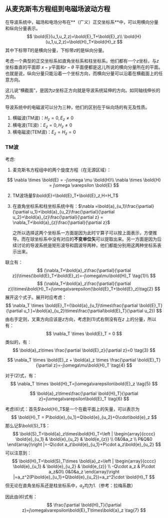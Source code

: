 ## 从麦克斯韦方程组到电磁场波动方程

在导波系统中，磁场和电场分布在**（广义）正交坐标系**中，可以用横向分量和纵向分量表示。
$$
\bold{E}(u_1,u_2,z)=\bold{E}_T+\bold{E}_z\\
\bold{H}(u_1,u_2,z)=\bold{H}_T+\bold{H}_z
$$
其中下标带$T$的是横向分量，下标带$z$的是纵向分量。

考虑一个典型的正交坐标系如直角坐标系和柱坐标系。他们都有一个$z$坐标，与$z$坐标垂直的平面即 $x-y$平面和$r-\theta$ 平面便都是这儿所说的横向分量所在的平面。也就是说，纵向分量只能沿着一个坐标方向，而横向分量可以沿着在横截面上的任意方向。

这儿说“横截面”，是因为$z$坐标正方向就是导波系统延伸的方向。如同轴线伸长的方向。



导波系统中的电磁波可以分为三种，他们的区别在于纵向场的有无及性质。

1. 横磁波(TM波)：$H_z=0,E_z\neq 0$
2. 横电波(TE波)：$E_z=0,H_z\neq 0$
3. 横电磁波(TEM波)：$E_z=H_z=0$



### TM波

考虑:

1. 麦克斯韦方程组中的两个旋度方程（在无源区域）：

$$
\nabla \times \bold{E} = -j\omega \mu \bold{H}\\
\nabla \times \bold{H} = j\omega \varepsilon \bold{E}
$$

2. TM波场量$\bold{E}=\bold{E}_T+\bold{E}_z,H=H_T$

3. 在直角坐标系和柱坐标系统中有：$\nabla =\bold{a}_{u_1}\frac{\partial}{\partial u_1}+\bold{a}_{u_2}\frac{\partial}{\partial u_2}+\bold{a}_{z}\frac{\partial}{\partial z} = \nabla_T+\bold{a}_{z}\frac{\partial}{\partial z}$

   之所以选择这两个坐标系一方面是因为此时$\nabla$算子可以按上面表示，方便推导。而在球坐标系中没有对应的**不变单位矢**可以提取出来。另一方面是因为后续讨论的导波系统是矩形波导和圆波导两种，他们都能分别用这两种坐标系表示出来。



联立有：
$$
(\nabla_T+\bold{a}_z\frac{\partial}{\partial z})\times(\bold{E}_T+\bold{E}_z)=-j\omega\mu\bold{H}_T \tag{1}\\
$$
$$
(\nabla_T+\bold{a}_z\frac{\partial}{\partial z})\times\bold{H}_T=j\omega\varepsilon(\bold{E}_T+\bold{E}_z)\tag{2}
$$
展开这个式子。展开时应考虑：
$$
\nabla_T \times \bold{E}_T=(\bold{a}_{u_1}\times\frac{\partial \bold{E}_T}{\partial u_1 }+\bold{a}_{u_2}\times\frac{\partial\bold{E}_T}{\partial u_2})
$$
由右手定则，叉乘方向应该是$z$方向，考虑到(1)式右侧没有在$z$ 上的分量，所以有：
$$
\nabla_T \times \bold{E}_T = 0
$$
类似的，有：
$$
\bold{a}_z\times \frac{\partial \bold{E}_z}{\partial z}=0 \tag{3}
$$

$$
\nabla_T \times \bold{E}_z + \bold{a}_z \times \frac{\partial \bold{E}_T}{\partial z}=-j\omega\mu\bold{H}_T \tag{4}
$$

对于(2)式，有：
$$
\nabla_T \times \bold{H}_T=j\omega\varepsilon\bold{E}_z \tag{5}
$$

$$
\bold{a}_z\times\frac{\partial \bold{H}_T}{\partial z}=j\omega\varepsilon\bold{E}_T \tag{6}
$$

考虑(6)式：首先$\bold{H}_T$是一个在截平面上的矢量，可以表示为
$$
\bold{H}_T = P\bold{e}_{u_1}+Q\bold{e}_{u_2}+0\cdot\bold{e}_z
$$
那么记$\bold{S}_T$：
$$
\bold{S}_T=\bold{a}_z\times\bold{H}_T=\left | \begin{array}{cccc}
\bold{e}_{u_1} & \bold{e}_{u_2} & \bold{e_{z}} \\
0&0&a_z \\
P&Q&0
\end{array}\right |=-Q\cdot a_z\bold{e}_{u_1}+P\cdot a_z\bold{e}_{u_2}
$$
可以注意到：
$$
\bold{H}_T=\bold{S}_T\times \bold{a}_z=\left | \begin{array}{cccc}
\bold{e}_{u_1} & \bold{e}_{u_2} & \bold{e_{z}} \\
-Q\cdot a_z & P\cdot a_z&0\\
0&0&a_z
\end{array}\right |=a_z^2(P\bold{e}_{u_1}+Q\bold{e}_{u_2})=a_z^2\cdot \bold{H}_T
$$
但无论在直角坐标系还是柱坐标系中，$a_z$均为1.（参考：拉梅系数）

因此由(6)式有：
$$
\frac{\partial \bold{H}_T}{\partial z}=j\omega\varepsilon\bold{E}_T\times\bold{a}_z \tag{7}
$$
